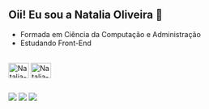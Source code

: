 ## Oii! Eu sou a Natalia Oliveira 👋

- Formada em Ciência da Computação e Administração
- Estudando Front-End

<div style="display: inline_block"><br>
  <img align="center" alt="Natalia-HTML" height="30" width="40" src="https://cdn.jsdelivr.net/gh/devicons/devicon@latest/icons/html5/html5-original.svg">
  <img align="center" alt="Natalia-HTML" height="30" width="40" src="https://cdn.jsdelivr.net/gh/devicons/devicon@latest/icons/css3/css3-original.svg">
</div>

  ##

<div> 
  <a href = "https://instagram.com/natalia_b.o" target="_blank"><img src="https://img.shields.io/badge/-Instagram-%23E4405F?style=for-the-badge&logo=instagram&logoColor=white" target="_blank"></a>
  <a href = "mailto:nataliabo1995@gmail.com"><img src="https://img.shields.io/badge/-Gmail-%23333?style=for-the-badge&logo=gmail&logoColor=white" target="_blank"></a>
  <a href = "https://www.linkedin.com/in/natalia-batista-oliveira/" target="_blank"><img src="https://img.shields.io/badge/LinkedIn-0077B5?style=for-the-badge&logo=linkedin&logoColor=white" target="_blank"></a> 
  
</div>

<!--
**nataliabo1995/nataliabo1995** is a ✨ _special_ ✨ repository because its `README.md` (this file) appears on your GitHub profile.

Here are some ideas to get you started:

- 🔭 I’m currently working on ...
- 🌱 I’m currently learning ...
- 👯 I’m looking to collaborate on ...
- 🤔 I’m looking for help with ...
- 💬 Ask me about ...
- 📫 Contate-me no email: nataliabo1995@gmail.com
- 😄 Pronouns: ...
- ⚡ Fun fact: ...
-->
